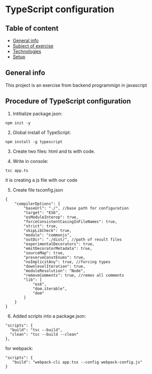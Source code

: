 # TypeScript configuration

## Table of content
* [General info](#general-info)
* [Subject of exercise](#subject-of-exercise)
* [Technologies](#technologies)
* [Setup](#setup)

## General info
This project is an exercise from backend programmign in javascript

## Procedure of TypeScript configuration
1. Intitialize package.json:
```
npm init -y
```
2. Global install of TypeScript:
```
npm install -g typescript
```
3. Create two files: html and ts with code.

4. Write in console:
```
tsc app.ts
```
it is creating a js file with our code

5. Create file tsconfig.json
```
{
    "compilerOptions": {
        "baseUrl": "./", //base path for configuration
        "target": "ES6",
        "esModuleInterop": true,
        "forceConsistentCasingInFileNames": true,
        "strict": true,
        "skipLibCheck": true,
        "module": "commonjs",
        "outDir": "./dist/", //path of result files
        "experimentalDecorators": true,
        "emitDecoratorMetadata": true,
        "sourceMap": true,
        "preserveConstEnums": true,
        "noImplicitAny": true, //forcing types
        "downlevelIteration": true,
        "moduleResolution": "Node",
        "removeComments": true, //remov all comments
        "lib": [
            "es6",
            "dom.iterable",
            "dom"
        ]
    }
}
```

6. Added scripts into a package.json:
```
"scripts": {
  "build": "tsc --build",
  "clean": "tsc --build --clean"
},
```
for webpack:
```
"scripts": {
   "build": "webpack-cli app.tsx --config webpack-config.js"
}
```





